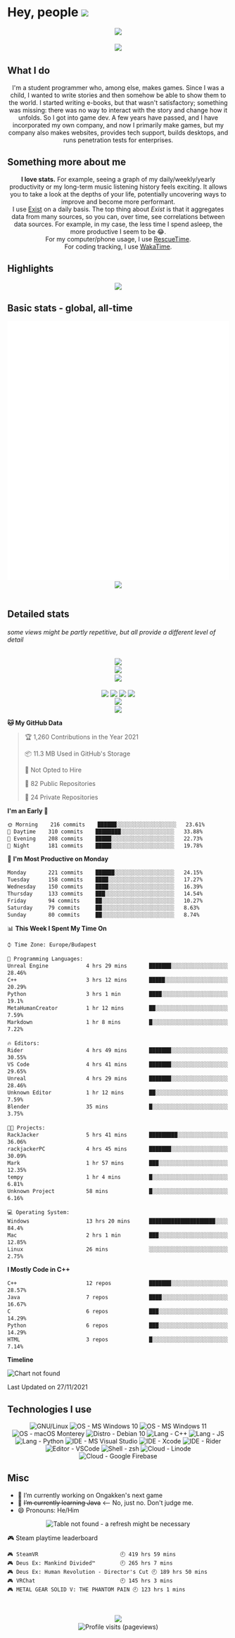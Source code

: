 # Hey, people <img src="https://github.com/simonSlamka/simonSlamka/blob/834880a865bb9b629ecbd092282f6ec3f9afb45d/v.gif" width="80px">

<!--
<p align="center">
    <a>
        <img src="https://user-images.githubusercontent.com/51794014/126156784-01d29993-1b3b-44ba-93f1-b28e56e9ac73.jpg"/>
    </a>
</p>
-->

<p align="center">
    <a>
        <img src="https://raw.githubusercontent.com/simonSlamka/simonSlamka/main/metrics.classic.svg"/>
    </a>
    <br/>
   <!-- <a>
       <img align="center" src="https://raw.githubusercontent.com/simonSlamka/simonSlamka/main/metrics.plugin.languages.details.svg"/>
    </a>
    <br/> -->
  <!--  <a>
        <img src="https://raw.githubusercontent.com/simonSlamka/simonSlamka/main/metrics.plugin.support.svg"/>
    </a> -->
    <br/>
    <a>
        <img src="https://raw.githubusercontent.com/simonSlamka/simonSlamka/main/metrics.plugin.people.svg"/>
    </a>
</p>

## What I do
<p align="center">
I'm a student programmer who, among else, makes games. Since I was a child, I wanted to write stories and then somehow be able to show them to the world. I started writing e-books, but that wasn't satisfactory; something was missing: there was no way to interact with the story and change how it unfolds. So I got into game dev. A few years have passed, and I have incorporated my own company, and now I primarily make games, but my company also makes websites, provides tech support, builds desktops, and runs penetration tests for enterprises.
</p>

## Something more about me
<p align="center">
<b>I love stats.</b> For example, seeing a graph of my daily/weekly/yearly productivity or my long-term music listening history feels exciting. It allows you to take a look at the depths of your life, potentially uncovering ways to improve and become more performant.
<br/>I use <a href="exist.io">Exist</a> on a daily basis. The top thing about <i>Exist</i> is that it aggregates data from many sources, so you can, over time, see correlations between data sources. For example, in my case, the less time I spend asleep, the more productive I seem to be 😂.
<br/>For my computer/phone usage, I use <a href="rescuetime.com">RescueTime</a>.
<br/>For coding tracking, I use <a href="wakatime.com/simonSlamka">WakaTime</a>.
</p>

## Highlights
<p align="center">
    <a>
        <img align="center" src="https://raw.githubusercontent.com/simonSlamka/simonSlamka/main/metrics.plugin.achievements.svg"/>
    </a>
</p>

## Basic stats - global, all-time
<p align="center">
    <a>
        <img align="center" src="https://github.com/simonSlamka/simonSlamka/blob/output/generated/overview.svg"/>
    </a>
    </br>
    <a href="https://wakatime.com/@simonSlamka">
        <img align="center" src="https://github.com/simonSlamka/simonSlamka/blob/output/generated/languages.svg"/>
    </a>
    <br/>
    <a>
        <img align="center" src="http://github-readme-streak-stats.herokuapp.com?user=simonSlamka&theme=tokyonight_duo&hide_border=true"/>
    </a>
    <br/>
    <br/>
    
## Detailed stats
###### some views might be partly repetitive, but all provide a different level of detail

<p align="center">
   <a>
       <img align="center" src="https://raw.githubusercontent.com/simonSlamka/simonSlamka/main/metrics.plugin.wakatime.svg"/>
   </a>
   <br/>
   <a>
       <img align="center" src="https://raw.githubusercontent.com/simonSlamka/simonSlamka/main/metrics.plugin.projects.svg"/>
   </a>
   <br/>
   <a>
       <img align="center" src="https://raw.githubusercontent.com/simonSlamka/simonSlamka/main/metrics.plugin.habits.svg"/>
   </a>
   <br/>
   <br/>
   <a>
       <img align="center" src="https://raw.githubusercontent.com/simonSlamka/simonSlamka/main/metrics.plugin.followup.svg"/>
   </a>
   <a>
       <img align="center" src="https://raw.githubusercontent.com/simonSlamka/simonSlamka/main/metrics.plugin.followup.user.svg"/>
   </a>
   <a>
       <img align="center" src="https://raw.githubusercontent.com/simonSlamka/simonSlamka/main/metrics.plugin.isocalendar.fullyear.svg"/>
   </a>
   <a>
       <img align="center" src="https://raw.githubusercontent.com/simonSlamka/simonSlamka/main/metrics.plugin.activity.svg"/>
   </a>
   <br/>
   <a>
       <img align="center" src="https://raw.githubusercontent.com/simonSlamka/simonSlamka/main/metrics.plugin.stars.svg"/>
   </a>
   <br/>
   <a>
       <img align="center" src="https://raw.githubusercontent.com/simonSlamka/simonSlamka/main/metrics.plugin.gists.svg"/>
   </a>
</p>

<!--START_SECTION:waka-->
**🐱 My GitHub Data** 

> 🏆 1,260 Contributions in the Year 2021
 > 
> 📦 11.3 MB Used in GitHub's Storage 
 > 
> 🚫 Not Opted to Hire
 > 
> 📜 82 Public Repositories 
 > 
> 🔑 24 Private Repositories  
 > 
**I'm an Early 🐤** 

```text
🌞 Morning    216 commits    ██████░░░░░░░░░░░░░░░░░░░   23.61% 
🌆 Daytime    310 commits    ████████░░░░░░░░░░░░░░░░░   33.88% 
🌃 Evening    208 commits    █████░░░░░░░░░░░░░░░░░░░░   22.73% 
🌙 Night      181 commits    █████░░░░░░░░░░░░░░░░░░░░   19.78%

```
📅 **I'm Most Productive on Monday** 

```text
Monday       221 commits    ██████░░░░░░░░░░░░░░░░░░░   24.15% 
Tuesday      158 commits    ████░░░░░░░░░░░░░░░░░░░░░   17.27% 
Wednesday    150 commits    ████░░░░░░░░░░░░░░░░░░░░░   16.39% 
Thursday     133 commits    ███░░░░░░░░░░░░░░░░░░░░░░   14.54% 
Friday       94 commits     ██░░░░░░░░░░░░░░░░░░░░░░░   10.27% 
Saturday     79 commits     ██░░░░░░░░░░░░░░░░░░░░░░░   8.63% 
Sunday       80 commits     ██░░░░░░░░░░░░░░░░░░░░░░░   8.74%

```


📊 **This Week I Spent My Time On** 

```text
⌚︎ Time Zone: Europe/Budapest

💬 Programming Languages: 
Unreal Engine            4 hrs 29 mins       ███████░░░░░░░░░░░░░░░░░░   28.46% 
C++                      3 hrs 12 mins       █████░░░░░░░░░░░░░░░░░░░░   20.29% 
Python                   3 hrs 1 min         ████░░░░░░░░░░░░░░░░░░░░░   19.1% 
MetaHumanCreator         1 hr 12 mins        ██░░░░░░░░░░░░░░░░░░░░░░░   7.59% 
Markdown                 1 hr 8 mins         █░░░░░░░░░░░░░░░░░░░░░░░░   7.22%

🔥 Editors: 
Rider                    4 hrs 49 mins       ███████░░░░░░░░░░░░░░░░░░   30.55% 
VS Code                  4 hrs 41 mins       ███████░░░░░░░░░░░░░░░░░░   29.65% 
Unreal                   4 hrs 29 mins       ███████░░░░░░░░░░░░░░░░░░   28.46% 
Unknown Editor           1 hr 12 mins        ██░░░░░░░░░░░░░░░░░░░░░░░   7.59% 
Blender                  35 mins             █░░░░░░░░░░░░░░░░░░░░░░░░   3.75%

🐱‍💻 Projects: 
RackJacker               5 hrs 41 mins       █████████░░░░░░░░░░░░░░░░   36.06% 
rackjackerPC             4 hrs 45 mins       ███████░░░░░░░░░░░░░░░░░░   30.09% 
Mark                     1 hr 57 mins        ███░░░░░░░░░░░░░░░░░░░░░░   12.35% 
tempy                    1 hr 4 mins         █░░░░░░░░░░░░░░░░░░░░░░░░   6.81% 
Unknown Project          58 mins             █░░░░░░░░░░░░░░░░░░░░░░░░   6.16%

💻 Operating System: 
Windows                  13 hrs 20 mins      █████████████████████░░░░   84.4% 
Mac                      2 hrs 1 min         ███░░░░░░░░░░░░░░░░░░░░░░   12.85% 
Linux                    26 mins             ░░░░░░░░░░░░░░░░░░░░░░░░░   2.75%

```

**I Mostly Code in C++** 

```text
C++                      12 repos            ███████░░░░░░░░░░░░░░░░░░   28.57% 
Java                     7 repos             ████░░░░░░░░░░░░░░░░░░░░░   16.67% 
C                        6 repos             ███░░░░░░░░░░░░░░░░░░░░░░   14.29% 
Python                   6 repos             ███░░░░░░░░░░░░░░░░░░░░░░   14.29% 
HTML                     3 repos             █░░░░░░░░░░░░░░░░░░░░░░░░   7.14%

```


**Timeline**

![Chart not found](https://raw.githubusercontent.com/simonSlamka/simonSlamka/main/charts/bar_graph.png) 


 Last Updated on 27/11/2021
<!--END_SECTION:waka-->

</p>

## Technologies I use
<p align="center">
  <a>
    <img src="https://img.shields.io/badge/OS-GNU%2FLinux-informational?style=flat&color=0000ff" alt="GNU/Linux"/>
  </a>
  <a>
    <img src="https://img.shields.io/badge/OS-Microsoft%20Windows%2010%20amd64-informational?style=flat&color=0000ff" alt="OS - MS Windows 10"/>
  </a>
  <a>
    <img src="https://img.shields.io/badge/OS-Microsoft%20Windows%2011%20arm64-informational?style=flat&color=0000ff" alt="OS - MS Windows 11"/>
  </a>
  <a>
    <img src="https://img.shields.io/badge/OS-macOS%20Monterey-informational?style=flat&color=0000ff" alt="OS - macOS Monterey"/>
  </a>
  <a>
    <img src="https://img.shields.io/badge/Distro-Debian%2010-informational?style=flat&color=0000ff" alt="Distro - Debian 10"/>
  </a>
  <a>
    <img src="https://img.shields.io/badge/Lang-C++-informational?style=flat&color=0000ff" alt="Lang - C++"/>
  </a>
  <a>
    <img src="https://img.shields.io/badge/Lang-JS-informational?style=flat&color=0000ff" alt="Lang - JS"/>
  </a>
  <a>
    <img src="https://img.shields.io/badge/Lang-Python-informational?style=flat&color=0000ff" alt="Lang - Python"/>
  </a>
  <a>
    <img src="https://img.shields.io/badge/IDE-Microsoft%20Visual%20Studio-informational?style=flat&color=0000ff" alt="IDE - MS Visual Studio"/>
  </a>
  <a>
    <img src="https://img.shields.io/badge/IDE-Xcode-informational?style=flat&color=0000ff" alt="IDE - Xcode"/>
  </a>
  <a>
    <img src="https://img.shields.io/badge/IDE-JetBrains%20Rider-informational?style=flat&color=0000ff" alt="IDE - Rider"/>
  </a>
  <a>
    <img src="https://img.shields.io/badge/Editor-VSCode-informational?style=flat&color=0000ff" alt="Editor - VSCode"/>
  </a>
  <a>
    <img src="https://img.shields.io/badge/Shell-zsh-informational?style=flat&color=0000ff" alt="Shell - zsh"/>
  </a>
  <a>
    <img src="https://img.shields.io/badge/Cloud-Linode-informational?style=flat&color=0000ff" alt="Cloud - Linode"/>
  </a>
  <a>
    <img src="https://img.shields.io/badge/Cloud-Google%20Firebase-informational?style=flat&color=0000ff" alt="Cloud - Google Firebase"/>
  </a>
</p>

## Misc
<p align="center">
    <ul>
        <li>🔭 I’m currently working on Ongakken's next game</li>
        <li>🌱 <s>I’m currently learning Java</s> <-- No, just no. Don't judge me.</li>
        <li>😄 Pronouns: He/Him</li>
    </ul>
</p>
            
<p align="center">
    <a>
        <img align="cetner" src="https://lastfm-recently-played.vercel.app/api?user=simtoon1011&width=500&count=10" alt="Table not found - a refresh might be necessary"/>
    </a>
</p>
        
  <!-- steam-box start -->
🎮 Steam playtime leaderboard
```text
🎮 SteamVR                          🕘 419 hrs 59 mins
🎮 Deus Ex: Mankind Divided™        🕘 265 hrs 7 mins
🎮 Deus Ex: Human Revolution - Director's Cut 🕘 189 hrs 50 mins
🎮 VRChat                           🕘 145 hrs 3 mins
🎮 METAL GEAR SOLID V: THE PHANTOM PAIN 🕘 123 hrs 1 mins
```
<!-- Powered by https://github.com/YouEclipse/steam-box . -->
<!-- steam-box end -->
  </br>
  
<p align="center">
  <a>
    <img align="center" src="https://raw.githubusercontent.com/simonSlamka/simonSlamka/main/metrics.plugin.anilist.full.svg"/>
  </a>
  <br/>
  <a>
    <img align="center" src="https://komarev.com/ghpvc/?username=simonSlamka" alt="Profile visits (pageviews)"/>
  </a>
</p>

